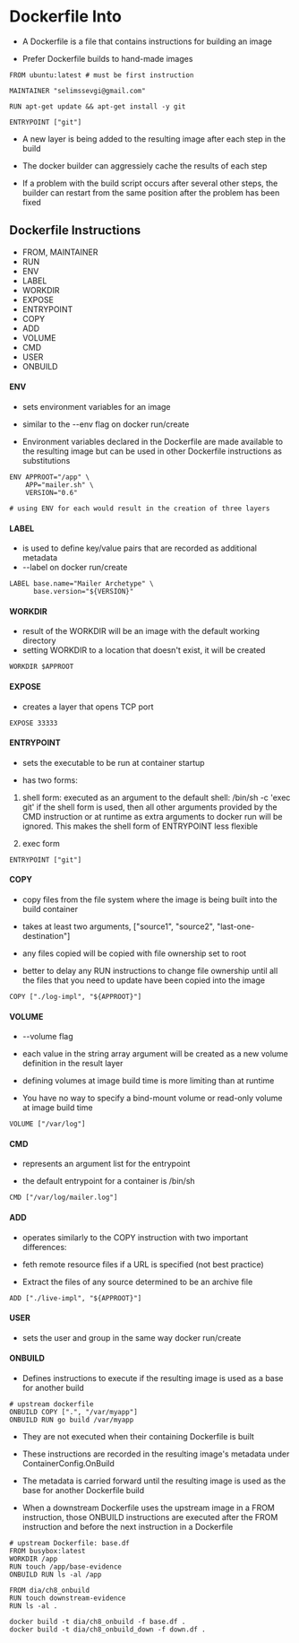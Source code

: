 # Dockerfile Into

- A Dockerfile is a file that contains instructions for building an image

- Prefer Dockerfile builds to hand-made images

```shell
FROM ubuntu:latest # must be first instruction

MAINTAINER "selimssevgi@gmail.com"

RUN apt-get update && apt-get install -y git

ENTRYPOINT ["git"]
```

- A new layer is being added to the resulting image after each step in the build

- The docker builder can aggressiely cache the results of each step

- If a problem with the build script occurs after several other steps, the
  builder can restart from the same position after the problem has been fixed

## Dockerfile Instructions

- FROM, MAINTAINER
- RUN
- ENV
- LABEL
- WORKDIR
- EXPOSE
- ENTRYPOINT
- COPY
- ADD
- VOLUME
- CMD
- USER
- ONBUILD

#### ENV

- sets environment variables for an image
- similar to the --env flag on docker run/create

- Environment variables declared in the Dockerfile are made available to the
  resulting image but can be used in other Dockerfile instructions as substitutions

```shell
ENV APPROOT="/app" \
    APP="mailer.sh" \
    VERSION="0.6"

# using ENV for each would result in the creation of three layers
```

#### LABEL

- is used to define key/value pairs that are recorded as additional metadata
- --label on docker run/create

```shell
LABEL base.name="Mailer Archetype" \
      base.version="${VERSION}"
```

#### WORKDIR

- result of the WORKDIR will be an image with the default working directory
- setting WORKDIR to a location that doesn't exist, it will be created

```shell
WORKDIR $APPROOT
```

#### EXPOSE

- creates a layer that opens TCP port

```shell
EXPOSE 33333
```

#### ENTRYPOINT

- sets the executable to be run at container startup

- has two forms:

1. shell form: executed as an argument to the default shell: /bin/sh -c 'exec git'
   if the shell form is used, then all other arguments provided by the CMD
   instruction or at runtime as extra arguments to docker run will be ignored.
   This makes the shell form of ENTRYPOINT less flexible

2. exec form

```shell
ENTRYPOINT ["git"]
```

#### COPY

- copy files from the file system where the image is being built into the build container

- takes at least two arguments, ["source1", "source2", "last-one-destination"]

- any files copied will be copied with file ownership set to root

- better to delay any RUN instructions to change file ownership until all the
  files that you need to update have been copied into the image

```shell
COPY ["./log-impl", "${APPROOT}"]
```

#### VOLUME

- --volume flag

- each value in the string array argument will be created as a new volume
  definition in the result layer

- defining volumes at image build time is more limiting than at runtime

- You have no way to specify a bind-mount volume or read-only volume at image build time

```shell
VOLUME ["/var/log"]
```

#### CMD

- represents an argument list for the entrypoint

- the default entrypoint for a container is /bin/sh


```shell
CMD ["/var/log/mailer.log"]
```

#### ADD

- operates similarly to the COPY instruction with two important differences:

- feth remote resource files if a URL is specified (not best practice)
- Extract the files of any source determined to be an archive file

```shell
ADD ["./live-impl", "${APPROOT}"]
```

#### USER

- sets the user and group in the same way docker run/create

#### ONBUILD

- Defines instructions to execute if the resulting image is used as a base for another build

```shell
# upstream dockerfile
ONBUILD COPY [".", "/var/myapp"]
ONBUILD RUN go build /var/myapp
```

- They are not executed when their containing Dockerfile is built

- These instructions are recorded in the resulting image's metadata under ContainerConfig.OnBuild

- The metadata is carried forward until the resulting image is used as the base
  for another Dockerfile build

- When a downstream Dockerfile uses the upstream image in a FROM instruction,
  those ONBUILD instructions are executed after the FROM instruction and before
  the next instruction in a Dockerfile


```shell
# upstream Dockerfile: base.df
FROM busybox:latest
WORKDIR /app
RUN touch /app/base-evidence
ONBUILD RUN ls -al /app
```

```shell
FROM dia/ch8_onbuild
RUN touch downstream-evidence
RUN ls -al .
```

```shell
docker build -t dia/ch8_onbuild -f base.df .
docker build -t dia/ch8_onbuild_down -f down.df .
```
